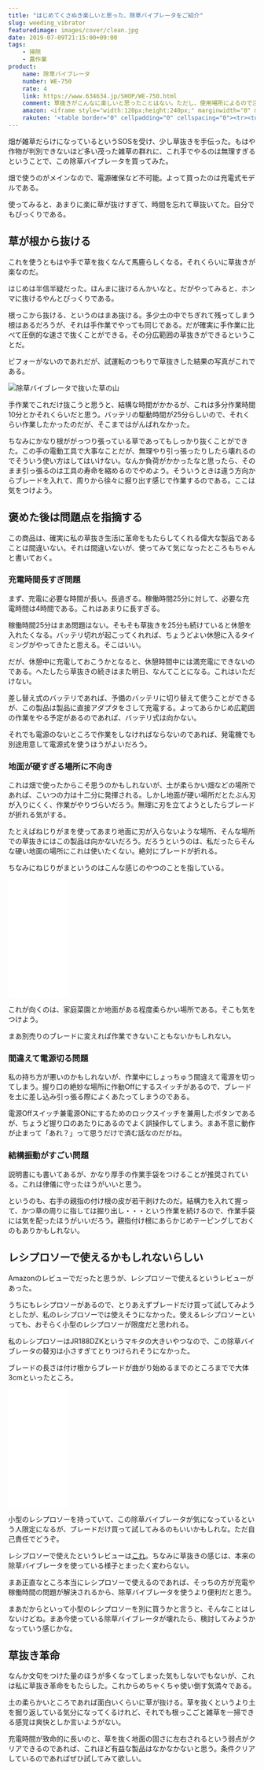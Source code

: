 ```yaml
---
title: "はじめてくさぬき楽しいと思った、除草バイブレータをご紹介"
slug: weeding_vibrator
featuredimage: images/cover/clean.jpg
date: 2019-07-09T21:15:00+09:00
tags:
    - 掃除
    - 農作業
product:
    name: 除草バイブレータ
    number: WE-750
    rate: 4
    link: https://www.634634.jp/SHOP/WE-750.html
    comment: 草抜きがこんなに楽しいと思ったことはない。ただし、使用場所によるので注意。
    amazon: <iframe style="width:120px;height:240px;" marginwidth="0" marginheight="0" scrolling="no" frameborder="0" src="//rcm-fe.amazon-adsystem.com/e/cm?lt1=_blank&bc1=000000&IS2=1&bg1=FFFFFF&fc1=000000&lc1=0000FF&t=illusionspace-22&language=ja_JP&o=9&p=8&l=as4&m=amazon&f=ifr&ref=as_ss_li_til&asins=B07BSJ14R5&linkId=ea286e0f9e426a4e4902e0729aad84b4"></iframe>
    rakuten: '<table border="0" cellpadding="0" cellspacing="0"><tr><td><div style="border:1px solid #95a5a6;border-radius:.75rem;background-color:#FFFFFF;width:504px;margin:0px;padding:5px;text-align:center;overflow:hidden;"><table><tr><td style="width:240px"><a href="https://hb.afl.rakuten.co.jp/hgc/18ce1985.e3753b3f.18ce1986.04610324/?pc=https%3A%2F%2Fitem.rakuten.co.jp%2Fkohnan-eshop%2F4954849477508%2F&m=http%3A%2F%2Fm.rakuten.co.jp%2Fkohnan-eshop%2Fi%2F10138212%2F&link_type=picttext&ut=eyJwYWdlIjoiaXRlbSIsInR5cGUiOiJwaWN0dGV4dCIsInNpemUiOiIyNDB4MjQwIiwibmFtIjoxLCJuYW1wIjoicmlnaHQiLCJjb20iOjEsImNvbXAiOiJkb3duIiwicHJpY2UiOjEsImJvciI6MSwiY29sIjoxLCJiYnRuIjoxfQ%3D%3D" target="_blank" rel="nofollow noopener noreferrer" style="word-wrap:break-word;"  ><img src="https://hbb.afl.rakuten.co.jp/hgb/18ce1985.e3753b3f.18ce1986.04610324/?me_id=1343746&item_id=10138212&m=https%3A%2F%2Fthumbnail.image.rakuten.co.jp%2F%400_mall%2Fkohnan-eshop%2Fcabinet%2Fgoods%2F201904%2Fs1%2F4954849477508.jpg%3F_ex%3D80x80&pc=https%3A%2F%2Fthumbnail.image.rakuten.co.jp%2F%400_mall%2Fkohnan-eshop%2Fcabinet%2Fgoods%2F201904%2Fs1%2F4954849477508.jpg%3F_ex%3D240x240&s=240x240&t=picttext" border="0" style="margin:2px" alt="[商品価格に関しましては、リンクが作成された時点と現時点で情報が変更されている場合がございます。]" title="[商品価格に関しましては、リンクが作成された時点と現時点で情報が変更されている場合がございます。]"></a></td><td style="vertical-align:top;width:248px;"><p style="font-size:12px;line-height:1.4em;text-align:left;margin:0px;padding:2px 6px;word-wrap:break-word"><a href="https://hb.afl.rakuten.co.jp/hgc/18ce1985.e3753b3f.18ce1986.04610324/?pc=https%3A%2F%2Fitem.rakuten.co.jp%2Fkohnan-eshop%2F4954849477508%2F&m=http%3A%2F%2Fm.rakuten.co.jp%2Fkohnan-eshop%2Fi%2F10138212%2F&link_type=picttext&ut=eyJwYWdlIjoiaXRlbSIsInR5cGUiOiJwaWN0dGV4dCIsInNpemUiOiIyNDB4MjQwIiwibmFtIjoxLCJuYW1wIjoicmlnaHQiLCJjb20iOjEsImNvbXAiOiJkb3duIiwicHJpY2UiOjEsImJvciI6MSwiY29sIjoxLCJiYnRuIjoxfQ%3D%3D" target="_blank" rel="nofollow noopener noreferrer" style="word-wrap:break-word;"  >【期間限定】ムサシ 充電式 除草 バイブレーター イエロー WE-750Y コードレス リチウムイオン電池 連続使用時間：約25分</a><br><span >価格：6458円（税込、送料無料)</span> <span style="color:#BBB">(2019/7/9時点)</span></p><div style="margin:10px;"><a href="https://hb.afl.rakuten.co.jp/hgc/18ce1985.e3753b3f.18ce1986.04610324/?pc=https%3A%2F%2Fitem.rakuten.co.jp%2Fkohnan-eshop%2F4954849477508%2F&m=http%3A%2F%2Fm.rakuten.co.jp%2Fkohnan-eshop%2Fi%2F10138212%2F&link_type=picttext&ut=eyJwYWdlIjoiaXRlbSIsInR5cGUiOiJwaWN0dGV4dCIsInNpemUiOiIyNDB4MjQwIiwibmFtIjoxLCJuYW1wIjoicmlnaHQiLCJjb20iOjEsImNvbXAiOiJkb3duIiwicHJpY2UiOjEsImJvciI6MSwiY29sIjoxLCJiYnRuIjoxfQ%3D%3D" target="_blank" rel="nofollow noopener noreferrer" style="word-wrap:break-word;"  ><img src="https://static.affiliate.rakuten.co.jp/makelink/rl.svg" style="float:left;max-height:27px;width:auto;margin-top:0"></a><a href="https://hb.afl.rakuten.co.jp/hgc/18ce1985.e3753b3f.18ce1986.04610324/?pc=https%3A%2F%2Fitem.rakuten.co.jp%2Fkohnan-eshop%2F4954849477508%2F%3Fscid%3Daf_pc_bbtn&m=http%3A%2F%2Fm.rakuten.co.jp%2Fkohnan-eshop%2Fi%2F10138212%2F%3Fscid%3Daf_pc_bbtn&link_type=picttext&ut=eyJwYWdlIjoiaXRlbSIsInR5cGUiOiJwaWN0dGV4dCIsInNpemUiOiIyNDB4MjQwIiwibmFtIjoxLCJuYW1wIjoicmlnaHQiLCJjb20iOjEsImNvbXAiOiJkb3duIiwicHJpY2UiOjEsImJvciI6MSwiY29sIjoxLCJiYnRuIjoxfQ==" target="_blank" rel="nofollow noopener noreferrer" style="word-wrap:break-word;"  ><div style="float:right;width:41%;height:27px;background-color:#bf0000;color:#fff !important;font-size:12px;font-weight:500;line-height:27px;margin-left:1px;padding: 0 12px;border-radius:16px;cursor:pointer;text-align:center;">楽天で購入</div></a></div></td><tr></table></div><br><p style="color:#000000;font-size:12px;line-height:1.4em;margin:5px;word-wrap:break-word"></p></td></tr></table>'
---
```


畑が雑草だらけになっているというSOSを受け、少し草抜きを手伝った。もはや作物が判別できないほど多い茂った雑草の群れに、これ手でやるのは無理すぎるということで、この除草バイブレータを買ってみた。

畑で使うのがメインなので、電源確保など不可能。よって買ったのは充電式モデルである。

使ってみると、あまりに楽に草が抜けすぎて、時間を忘れて草抜いてた。自分でもびっくりである。

<!--more-->

## 草が根から抜ける

これを使うともはや手で草を抜くなんて馬鹿らしくなる。それくらいに草抜きが楽なのだ。

はじめは半信半疑だった。ほんまに抜けるんかいなと。だがやってみると、ホンマに抜けるやんとびっくりである。

根っこから抜ける、というのはまあ抜ける。多少土の中でちぎれて残ってしまう根はあるだろうが、それは手作業でやっても同じである。だが確実に手作業に比べて圧倒的な速さで抜くことができる。その分広範囲の草抜きができるということだ。

ビフォーがないのであれだが、試運転のつもりで草抜きした結果の写真がこれである。

![除草バイブレータで抜いた草の山](after_weeding.jpg)

手作業でこれだけ抜こうと思うと、結構な時間がかかるが、これは多分作業時間10分とかそれくらいだと思う。バッテリの駆動時間が25分らしいので、それくらい作業したかったのだが、そこまではがんばれなかった。

ちなみにかなり根ががっつり張っている草であってもしっかり抜くことができた。この手の電動工具で大事なことだが、無理やり引っ張ったりしたら壊れるのでそういう使い方はしてはいけない。なんか負荷がかかったなと思ったら、そのまま引っ張るのは工具の寿命を縮めるのでやめよう。そういうときは違う方向からブレードを入れて、周りから徐々に掘り出す感じで作業するのである。ここは気をつけよう。

## 褒めた後は問題点を指摘する

この商品は、確実に私の草抜き生活に革命をもたらしてくれる偉大な製品であることは間違いない。それは間違いないが、使ってみて気になったところもちゃんと書いておく。

### 充電時間長すぎ問題

まず、充電に必要な時間が長い。長過ぎる。稼働時間25分に対して、必要な充電時間は4時間である。これはあまりに長すぎる。

稼働時間25分はまあ問題はない。そもそも草抜きを25分も続けていると休憩を入れたくなる。バッテリ切れが起こってくれれば、ちょうどよい休憩に入るタイミングがやってきたと思える。そこはいい。

だが、休憩中に充電しておこうかとなると、休憩時間中には満充電にできないのである。へたしたら草抜きの続きはまた明日、なんてことになる。これはいただけない。

差し替え式のバッテリであれば、予備のバッテリに切り替えて使うことができるが、この製品は製品に直接アダプタをさして充電する。よってあらかじめ広範囲の作業をやる予定があるのであれば、バッテリ式は向かない。

それでも電源のないところで作業をしなければならないのであれば、発電機でも別途用意して電源式を使うほうがよいだろう。

### 地面が硬すぎる場所に不向き

これは畑で使ったからこそ思うのかもしれないが、土が柔らかい畑などの場所であれば、こいつの力は十二分に発揮される。しかし地面が硬い場所だとたぶん刃が入りにくく、作業がやりづらいだろう。無理に刃を立てようとしたらブレードが折れる気がする。

たとえばねじりがまを使ってあまり地面に刃が入らないような場所、そんな場所での草抜きにはこの製品は向かないだろう。だろうというのは、私だったらそんな硬い地面の場所にこれは使いたくない。絶対にブレードが折れる。

ちなみにねじりがまというのはこんな感じのやつのことを指している。

<iframe style="width:120px;height:240px;" marginwidth="0" marginheight="0" scrolling="no" frameborder="0" src="//rcm-fe.amazon-adsystem.com/e/cm?lt1=_blank&bc1=000000&IS2=1&bg1=FFFFFF&fc1=000000&lc1=0000FF&t=illusionspace-22&language=ja_JP&o=9&p=8&l=as4&m=amazon&f=ifr&ref=as_ss_li_til&asins=B002SW31H2&linkId=6d3e68dddabbdf49e2c3041718180937"></iframe>

これが向くのは、家庭菜園とか地面がある程度柔らかい場所である。そこも気をつけよう。

まあ別売りのブレードに変えれば作業できないこともないかもしれない。

### 間違えて電源切る問題

私の持ち方が悪いのかもしれないが、作業中にしょっちゅう間違えて電源を切ってしまう。握り口の絶妙な場所に作動Offにするスイッチがあるので、ブレードを土に差し込み引っ張る際によくあたってしまうのである。

電源Offスイッチ兼電源ONにするためのロックスイッチを兼用したボタンであるが、ちょうど握り口のあたりにあるのでよく誤操作してしまう。まあ不意に動作が止まって「あれ？」って思うだけで済む話なのだがね。

### 結構振動がすごい問題

説明書にも書いてあるが、かなり厚手の作業手袋をつけることが推奨されている。これは律儀に守ったほうがいいと思う。

というのも、右手の親指の付け根の皮が若干剥けたのだ。結構力を入れて握って、かつ草の周りに指しては掘り出し・・・という作業を続けるので、作業手袋には気を配ったほうがいいだろう。親指付け根にあらかじめテーピングしておくのもありかもしれない。

## レシプロソーで使えるかもしれないらしい

Amazonのレビューでだったと思うが、レシプロソーで使えるというレビューがあった。

うちにもレシプロソーがあるので、とりあえずブレードだけ買って試してみようとしたが、私のレシプロソーでは使えそうになかった。使えるレシプロソーといっても、おそらく小型のレシプロソーが限度だと思われる。

私のレシプロソーはJR188DZKというマキタの大きいやつなので、この除草バイブレータの替刃は小さすぎてとりつけられそうになかった。

ブレードの長さは付け根からブレードが曲がり始めるまでのところまでで大体3cmといったところ。

<iframe style="width:120px;height:240px;" marginwidth="0" marginheight="0" scrolling="no" frameborder="0" src="//rcm-fe.amazon-adsystem.com/e/cm?lt1=_blank&bc1=000000&IS2=1&bg1=FFFFFF&fc1=000000&lc1=0000FF&t=illusionspace-22&language=ja_JP&o=9&p=8&l=as4&m=amazon&f=ifr&ref=as_ss_li_til&asins=B079D726WC&linkId=fcbae16eda23f5cfe768b968fcc5eaf3"></iframe>

小型のレシプロソーを持っていて、この除草バイブレータが気になっているという人限定になるが、ブレードだけ買って試してみるのもいいかもしれな。ただ自己責任でどうぞ。

レシプロソーで使えたというレビューは[これ](https://www.amazon.co.jp/gp/customer-reviews/RLS694WKSJ7IM/ref=cm_cr_dp_d_rvw_ttl?ie=UTF8&ASIN=B072K4KF7D)。ちなみに草抜きの感じは、本来の除草バイブレータを使っている様子とまったく変わらない。

まあ正直なところ本当にレシプロソーで使えるのであれば、そっちの方が充電や稼働時間の問題が解決されるから、除草バイブレータを使うより便利だと思う。

まあだからといって小型のレシプロソーを別に買うかと言うと、そんなことはしないけどね。まあ今使っている除草バイブレータが壊れたら、検討してみようかなっていう感じかな。

## 草抜き革命

なんか文句をつけた量のほうが多くなってしまった気もしないでもないが、これは私に草抜き革命をもたらした。これからめちゃくちゃ使い倒す気満々である。

土の柔らかいところであれば面白いくらいに草が抜ける。草を抜くというより土を掘り返している気分になってくるけれど、それでも根っこごと雑草を一掃できる感覚は爽快としか言いようがない。

充電時間が致命的に長いのと、草を抜く地面の固さに左右されるという弱点がクリアできるのであれば、これほど有益な製品はなかなかないと思う。条件クリアしているのであればぜひ試してみて欲しい。